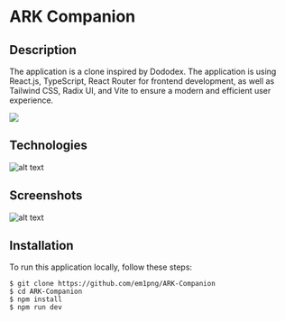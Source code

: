 # ARK Companion

## Description

The application is a clone inspired by Dododex. 
The application is using React.js, TypeScript, React Router for frontend development, as well as Tailwind CSS, Radix UI, and Vite to ensure a modern and efficient user experience.

[<img src="https://i.imgur.com/4yXBFo2.png">](https://ark-companion.vercel.app/)

## Technologies
![alt text](https://i.imgur.com/tnzw7Vg.png)

## Screenshots
![alt text](https://i.imgur.com/rCnrLGv.png)

## Installation
To run this application locally, follow these steps:

```
$ git clone https://github.com/em1png/ARK-Companion
$ cd ARK-Companion
$ npm install
$ npm run dev
```
